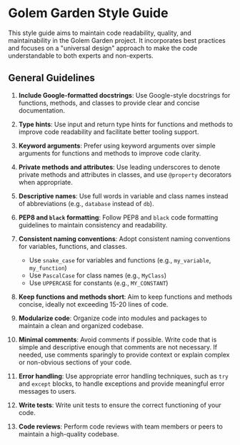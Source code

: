 # Golem Garden Style Guide

This style guide aims to maintain code readability, quality, and maintainability in the Golem Garden project. It
incorporates best practices and focuses on a "universal design" approach to make the code understandable to both experts
and non-experts.

## General Guidelines

1. **Include Google-formatted docstrings**: Use Google-style docstrings for functions, methods, and classes to provide
   clear and concise documentation.

2. **Type hints**: Use input and return type hints for functions and methods to improve code readability and facilitate
   better tooling support.

3. **Keyword arguments**: Prefer using keyword arguments over simple arguments for functions and methods to improve code
   clarity.

4. **Private methods and attributes**: Use leading underscores to denote private methods and attributes in classes, and
   use `@property` decorators when appropriate.

5. **Descriptive names**: Use full words in variable and class names instead of abbreviations (e.g., `database` instead
   of `db`).

6. **PEP8 and `black` formatting**: Follow PEP8 and `black` code formatting guidelines to maintain consistency and
   readability.

7. **Consistent naming conventions**: Adopt consistent naming conventions for variables, functions, and classes.
    - Use `snake_case` for variables and functions (e.g., `my_variable`, `my_function`)
    - Use `PascalCase` for class names (e.g., `MyClass`)
    - Use `UPPERCASE` for constants (e.g., `MY_CONSTANT`)

8. **Keep functions and methods short**: Aim to keep functions and methods concise, ideally not exceeding 15-20 lines of
   code.

9. **Modularize code**: Organize code into modules and packages to maintain a clean and organized codebase.

10. **Minimal comments**: Avoid comments if possible. Write code that is simple and descriptive enough that comments are
    not necessary. If needed, use comments sparingly to provide context or explain complex or non-obvious sections of
    your code.

11. **Error handling**: Use appropriate error handling techniques, such as `try` and `except` blocks, to handle
    exceptions and provide meaningful error messages to users.

12. **Write tests**: Write unit tests to ensure the correct functioning of your code.

13. **Code reviews**: Perform code reviews with team members or peers to maintain a high-quality codebase.

